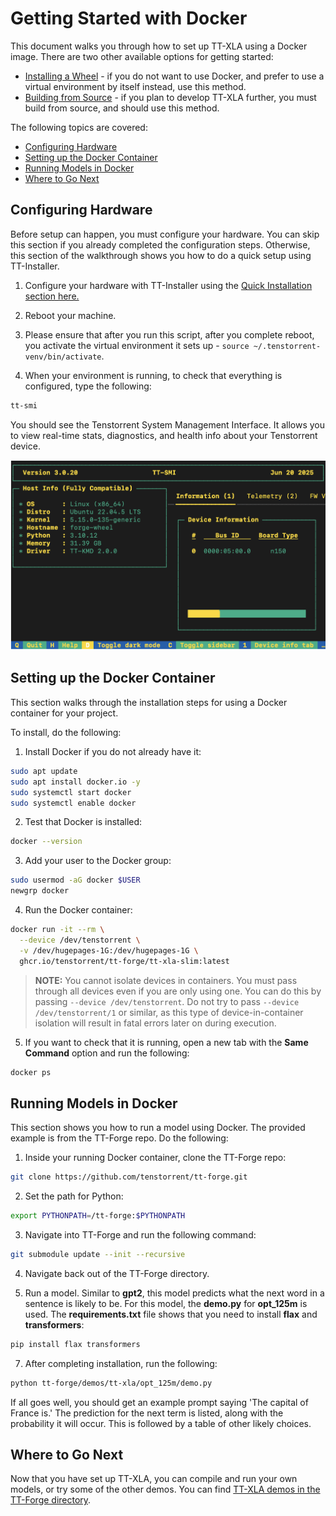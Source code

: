 # Getting Started with Docker
This document walks you through how to set up TT-XLA using a Docker image. There are two other available options for getting started:
* [Installing a Wheel](getting_started.md) - if you do not want to use Docker, and prefer to use a virtual environment by itself instead, use this method.
* [Building from Source](getting_started_build_from_source.md) - if you plan to develop TT-XLA further, you must build from source, and should use this method.

The following topics are covered:

* [Configuring Hardware](#configuring-hardware)
* [Setting up the Docker Container](#setting-up-the-docker-container)
* [Running Models in Docker](#running-models-in-docker)
* [Where to Go Next](#where-to-go-next)

## Configuring Hardware
Before setup can happen, you must configure your hardware. You can skip this section if you already completed the configuration steps. Otherwise, this section of the walkthrough shows you how to do a quick setup using TT-Installer.

1. Configure your hardware with TT-Installer using the [Quick Installation section here.](https://docs.tenstorrent.com/getting-started/README.html#quick-installation)

2. Reboot your machine.

3. Please ensure that after you run this script, after you complete reboot, you activate the virtual environment it sets up - ```source ~/.tenstorrent-venv/bin/activate```.

4. When your environment is running, to check that everything is configured, type the following:

```bash
tt-smi
```

You should see the Tenstorrent System Management Interface. It allows you to view real-time stats, diagnostics, and health info about your Tenstorrent device.

![TT-SMI](./imgs/tt_smi.png)

## Setting up the Docker Container
This section walks through the installation steps for using a Docker container for your project.

To install, do the following:

1. Install Docker if you do not already have it:

```bash
sudo apt update
sudo apt install docker.io -y
sudo systemctl start docker
sudo systemctl enable docker
```

2. Test that Docker is installed:

```bash
docker --version
```

3. Add your user to the Docker group:

```bash
sudo usermod -aG docker $USER
newgrp docker
```

4. Run the Docker container:

```bash
docker run -it --rm \
  --device /dev/tenstorrent \
  -v /dev/hugepages-1G:/dev/hugepages-1G \
  ghcr.io/tenstorrent/tt-forge/tt-xla-slim:latest
```

>**NOTE:** You cannot isolate devices in containers. You must pass through all devices even if you are only using one. You can do this by passing ```--device /dev/tenstorrent```. Do not try to pass ```--device /dev/tenstorrent/1``` or similar, as this type of device-in-container isolation will result in fatal errors later on during execution.

5. If you want to check that it is running, open a new tab with the **Same Command** option and run the following:

```bash
docker ps
```

## Running Models in Docker
This section shows you how to run a model using Docker. The provided example is from the TT-Forge repo. Do the following:

1. Inside your running Docker container, clone the TT-Forge repo:

```bash
git clone https://github.com/tenstorrent/tt-forge.git
```

2. Set the path for Python:

```bash
export PYTHONPATH=/tt-forge:$PYTHONPATH
```

3. Navigate into TT-Forge and run the following command:

```bash
git submodule update --init --recursive
```

4. Navigate back out of the TT-Forge directory.

5. Run a model. Similar to **gpt2**, this model predicts what the next word in a sentence is likely to be. For this model, the **demo.py** for **opt_125m** is used. The **requirements.txt** file shows that you need to install **flax** and **transformers**:

```bash
pip install flax transformers
```

7. After completing installation, run the following:

```bash
python tt-forge/demos/tt-xla/opt_125m/demo.py
```

If all goes well, you should get an example prompt saying 'The capital of France is.' The prediction for the next term is listed, along with the probability it will occur. This is followed by a table of other likely choices.

## Where to Go Next

Now that you have set up TT-XLA, you can compile and run your own models, or try some of the other demos. You can find [TT-XLA demos in the TT-Forge directory](https://github.com/tenstorrent/tt-forge/tree/main/demos/tt-xla).
